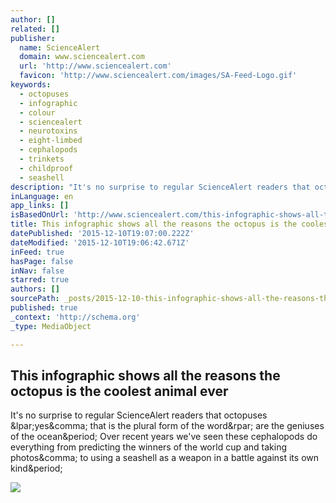 ```yaml
---
author: []
related: []
publisher:
  name: ScienceAlert
  domain: www.sciencealert.com
  url: 'http://www.sciencealert.com'
  favicon: 'http://www.sciencealert.com/images/SA-Feed-Logo.gif'
keywords:
  - octopuses
  - infographic
  - colour
  - sciencealert
  - neurotoxins
  - eight-limbed
  - cephalopods
  - trinkets
  - childproof
  - seashell
description: "It's no surprise to regular ScienceAlert readers that octopuses (yes, that is the plural form of the word) are the geniuses of the ocean. Over recent years we've seen these cephalopods do everything from predicting the winners of the world cup and taking photos, to using a seashell as a weapon in a battle against its own kind."
inLanguage: en
app_links: []
isBasedOnUrl: 'http://www.sciencealert.com/this-infographic-shows-all-the-reasons-the-octopus-is-the-coolest-animal-ever'
title: This infographic shows all the reasons the octopus is the coolest animal ever
datePublished: '2015-12-10T19:07:00.222Z'
dateModified: '2015-12-10T19:06:42.671Z'
inFeed: true
hasPage: false
inNav: false
starred: true
authors: []
sourcePath: _posts/2015-12-10-this-infographic-shows-all-the-reasons-the-octopus-is-the-co.md
published: true
_context: 'http://schema.org'
_type: MediaObject

---
```

<article style=""><h1>This infographic shows all the reasons the octopus is the coolest animal ever</h1><p>It's no surprise to regular ScienceAlert readers that octopuses &amp;lpar;yes&amp;comma; that is the plural form of the word&amp;rpar; are the geniuses of the ocean&amp;period; Over recent years we've seen these cephalopods do everything from predicting the winners of the world cup and taking photos&amp;comma; to using a seashell as a weapon in a battle against its own kind&amp;period;</p><img src="http://www.sciencealert.com/images/articles/processed/Octopus_web_1024.jpg" /></article>